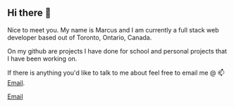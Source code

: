 ## Hi there 👋

Nice to meet you. My name is Marcus and I am currently a full stack web developer based out of Toronto, Ontario, Canada.

On my github are projects I have done for school and personal projects that I have been working on.

If there is anything you'd like to talk to me about feel free to email me @ 📫[Email](mailto:marcus.jeong96@gmail.com).

<a href="mailto:marcus.jeong96@gmail.com" target="_blank">Email</a>

<!--
**MJdesigns96/MJdesigns96** is a ✨ _special_ ✨ repository because its `README.md` (this file) appears on your GitHub profile.

Here are some ideas to get you started:

- 🔭 I’m currently working on ...
- 🌱 I’m currently learning ...
- 👯 I’m looking to collaborate on ...
- 🤔 I’m looking for help with ...
- 💬 Ask me about ...
- 📫 How to reach me: ...
- 😄 Pronouns: ...
- ⚡ Fun fact: ...
-->
